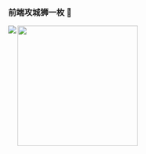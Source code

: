 ### 前端攻城狮一枚 👋


<!-- [![Top Langs](https://github-readme-stats.vercel.app/api/top-langs/?username=AlwaysLoveme)](https://github.com/AlwaysLoveme/github-readme-stats) -->

<a href="https://github.com/AlwaysLoveme/github-readme-stats">
<img align="left" src="https://github-readme-stats.vercel.app/api/top-langs/?username=AlwaysLoveme" />
</a>
<a href="https://github.com/anuraghazra/github-readme-stats">
<img align="left" height="245" src="https://github-readme-stats.vercel.app/api?username=AlwaysLoveme&show_icons=true&theme=tokyonight"/>
</a>
<!-- ![AlwaysLoveme's GitHub stats](https://github-readme-stats.vercel.app/api?username=AlwaysLoveme&show_icons=true&theme=tokyonight) -->

<!--
**AlwaysLoveme/AlwaysLoveme** is a ✨ _special_ ✨ repository because its `README.md` (this file) appears on your GitHub profile.

Here are some ideas to get you started:

- 🔭 I’m currently working on ...
- 🌱 I’m currently learning ...
- 👯 I’m looking to collaborate on ...
- 🤔 I’m looking for help with ...
- 💬 Ask me about ...
- 📫 How to reach me: ...
- 😄 Pronouns: ...
- ⚡ Fun fact: ...
-->
